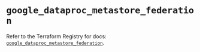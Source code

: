 # `google_dataproc_metastore_federation`

Refer to the Terraform Registry for docs: [`google_dataproc_metastore_federation`](https://registry.terraform.io/providers/hashicorp/google/6.7.0/docs/resources/dataproc_metastore_federation).
